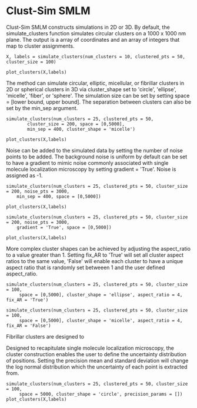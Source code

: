 # Clust-Sim SMLM

Clust-Sim SMLM constructs simulations in 2D or 3D. 
By default, the simulate_clusters function simulates circular clusters on a 1000 x 1000 nm plane. The output is a array of coordinates and an array of integers that map to cluster assignments. 

```
X, labels = simulate_clusters(num_clusters = 10, clustered_pts = 50, cluster_size = 100)

plot_clusters(X,labels)
```


The method can simulate circular, elliptic, micellular, or fibrillar clusters in 2D or spherical clusters in 3D via cluster_shape set to 'circle', 'ellipse', 'micelle', 'fiber', or 'sphere'. The simulation size can be set by setting space = [lower bound, upper bound]. The separation between clusters can also be set by the min_sep argument. 

```
simulate_clusters(num_clusters = 25, clustered_pts = 50,
		cluster_size = 200, space = [0,5000],
		min_sep = 400, cluster_shape = 'micelle')

plot_clusters(X,labels)
```

Noise can be added to the simulated data by setting the number of noise points to be added. The background noise is uniform by default can be set to have a gradient to mimic noise commonly associated with single molecule localization microscopy by setting gradient = 'True'. Noise is assigned as -1. 

```
simulate_clusters(num_clusters = 25, clustered_pts = 50, cluster_size = 200, noise_pts = 3000, 
	min_sep = 400, space = [0,5000])

plot_clusters(X,labels)

simulate_clusters(num_clusters = 25, clustered_pts = 50, cluster_size = 200, noise_pts = 3000,
	gradient = 'True', space = [0,5000])

plot_clusters(X,labels)
```

More complex cluster shapes can be achieved by adjusting the aspect_ratio to a value greater than 1. Setting fix_AR to 'True' will set all cluster aspect ratios to the same value, 'False' will enable each cluster to have a unique aspect ratio that is randomly set betweeen 1 and the user defined aspect_ratio. 

```
simulate_clusters(num_clusters = 25, clustered_pts = 50, cluster_size = 100, 
	 space = [0,5000], cluster_shape = 'ellipse', aspect_ratio = 4, fix_AR = 'True')

simulate_clusters(num_clusters = 25, clustered_pts = 50, cluster_size = 100, 
	 space = [0,5000], cluster_shape = 'micelle', aspect_ratio = 4, fix_AR = 'False')

```

Fibrillar clusters are designed to 




Designed to recapitulate single molecule localization microscopy, the cluster construction enables the user to define the uncertainty distribution of positions. Setting the precision mean and standard deviation will change the log normal distribution which the uncertainty of each point is extracted from. 

```
simulate_clusters(num_clusters = 25, clustered_pts = 50, cluster_size = 100, 
	 space = 5000, cluster_shape = 'circle', precision_params = [])
plot_clusters(X,labels)
```
